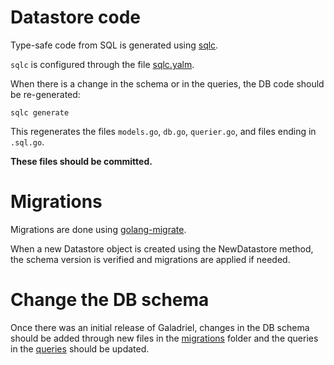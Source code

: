 # Datastore code 

Type-safe code from SQL is generated using [sqlc](https://github.com/kyleconroy/sqlc).

`sqlc` is configured through the file [sqlc.yalm](sqlc.yaml).

When there is a change in the schema or in the queries, the DB code should be re-generated:

```
sqlc generate
```

This regenerates the files `models.go`, `db.go`, `querier.go`, and files ending in `.sql.go`.

**These files should be committed.**

# Migrations

Migrations are done using [golang-migrate](github.com/golang-migrate/migrate/v4).

When a new Datastore object is created using the NewDatastore method, the schema version is verified and 
migrations are applied if needed. 

# Change the DB schema

Once there was an initial release of Galadriel, changes in the DB schema should be added through new files
in the [migrations](migrations) folder and the queries in the [queries](queries) should be updated.
